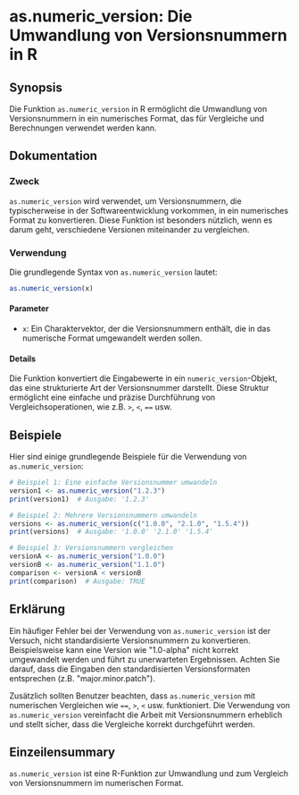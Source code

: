 <!--
Meta Description: # as.numeric_version: Die Umwandlung von Versionsnummern in R ## Synopsis Die Funktion `as.numeric_version` in R ermöglicht die Umwandlung von Version...
Meta Keywords: numeric_version, die, versionsnummern, von, ein
-->

# as.numeric_version: Die Umwandlung von Versionsnummern in R

## Synopsis
Die Funktion `as.numeric_version` in R ermöglicht die Umwandlung von Versionsnummern in ein numerisches Format, das für Vergleiche und Berechnungen verwendet werden kann.

## Dokumentation
### Zweck
`as.numeric_version` wird verwendet, um Versionsnummern, die typischerweise in der Softwareentwicklung vorkommen, in ein numerisches Format zu konvertieren. Diese Funktion ist besonders nützlich, wenn es darum geht, verschiedene Versionen miteinander zu vergleichen.

### Verwendung
Die grundlegende Syntax von `as.numeric_version` lautet:

```R
as.numeric_version(x)
```

#### Parameter
- `x`: Ein Charaktervektor, der die Versionsnummern enthält, die in das numerische Format umgewandelt werden sollen.

#### Details
Die Funktion konvertiert die Eingabewerte in ein `numeric_version`-Objekt, das eine strukturierte Art der Versionsnummer darstellt. Diese Struktur ermöglicht eine einfache und präzise Durchführung von Vergleichsoperationen, wie z.B. `>`, `<`, `==` usw.

## Beispiele
Hier sind einige grundlegende Beispiele für die Verwendung von `as.numeric_version`:

```R
# Beispiel 1: Eine einfache Versionsnummer umwandeln
version1 <- as.numeric_version("1.2.3")
print(version1)  # Ausgabe: '1.2.3'

# Beispiel 2: Mehrere Versionsnummern umwandeln
versions <- as.numeric_version(c("1.0.0", "2.1.0", "1.5.4"))
print(versions)  # Ausgabe: '1.0.0' '2.1.0' '1.5.4'

# Beispiel 3: Versionsnummern vergleichen
versionA <- as.numeric_version("1.0.0")
versionB <- as.numeric_version("1.1.0")
comparison <- versionA < versionB
print(comparison)  # Ausgabe: TRUE
```

## Erklärung
Ein häufiger Fehler bei der Verwendung von `as.numeric_version` ist der Versuch, nicht standardisierte Versionsnummern zu konvertieren. Beispielsweise kann eine Version wie "1.0-alpha" nicht korrekt umgewandelt werden und führt zu unerwarteten Ergebnissen. Achten Sie darauf, dass die Eingaben den standardisierten Versionsformaten entsprechen (z.B. "major.minor.patch").

Zusätzlich sollten Benutzer beachten, dass `as.numeric_version` mit numerischen Vergleichen wie `==`, `>`, `<` usw. funktioniert. Die Verwendung von `as.numeric_version` vereinfacht die Arbeit mit Versionsnummern erheblich und stellt sicher, dass die Vergleiche korrekt durchgeführt werden.

## Einzeilensummary
`as.numeric_version` ist eine R-Funktion zur Umwandlung und zum Vergleich von Versionsnummern im numerischen Format.